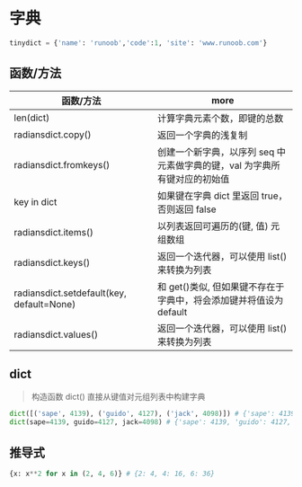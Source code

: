 # 字典

```python
tinydict = {'name': 'runoob','code':1, 'site': 'www.runoob.com'}
```

## 函数/方法

| 函数/方法                                 | more                                                                      |
| ----------------------------------------- | ------------------------------------------------------------------------- |
| len(dict)                                 | 计算字典元素个数，即键的总数                                              |
| radiansdict.copy()                        | 返回一个字典的浅复制                                                      |
| radiansdict.fromkeys()                    | 创建一个新字典，以序列 seq 中元素做字典的键，val 为字典所有键对应的初始值 |
| key in dict                               | 如果键在字典 dict 里返回 true，否则返回 false                             |
| radiansdict.items()                       | 以列表返回可遍历的(键, 值) 元组数组                                       |
| radiansdict.keys()                        | 返回一个迭代器，可以使用 list() 来转换为列表                              |
| radiansdict.setdefault(key, default=None) | 和 get()类似, 但如果键不存在于字典中，将会添加键并将值设为 default        |
| radiansdict.values()                      | 返回一个迭代器，可以使用 list() 来转换为列表                              |

## dict

> 构造函数 dict() 直接从键值对元组列表中构建字典

```python
dict([('sape', 4139), ('guido', 4127), ('jack', 4098)]) # {'sape': 4139, 'guido': 4127, 'jack': 4098}
dict(sape=4139, guido=4127, jack=4098) # {'sape': 4139, 'guido': 4127, 'jack': 4098}
```

## 推导式

```python
{x: x**2 for x in (2, 4, 6)} # {2: 4, 4: 16, 6: 36}
```
